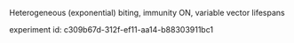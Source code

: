 Heterogeneous (exponential) biting, immunity ON, variable vector lifespans

experiment id: c309b67d-312f-ef11-aa14-b88303911bc1